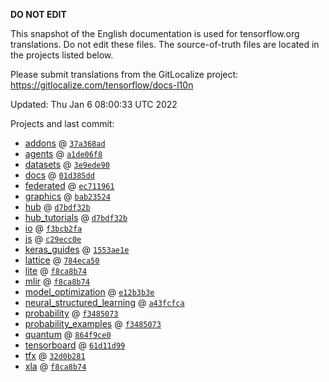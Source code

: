 __DO NOT EDIT__

This snapshot of the English documentation is used for tensorflow.org
translations. Do not edit these files. The source-of-truth files are located in
the projects listed below.

Please submit translations from the GitLocalize project: https://gitlocalize.com/tensorflow/docs-l10n

Updated: Thu Jan  6 08:00:33 UTC 2022

Projects and last commit:

- [addons](https://github.com/tensorflow/addons/tree/master/docs) @ <a href='https://github.com/tensorflow/addons/commit/37a368adfea1d0ec4cb85998946f458e9d565818'><code>37a368ad</code></a>
- [agents](https://github.com/tensorflow/agents/tree/master/docs) @ <a href='https://github.com/tensorflow/agents/commit/a1de06f8115d99726637415644ba5628ba39288a'><code>a1de06f8</code></a>
- [datasets](https://github.com/tensorflow/datasets/tree/master/docs) @ <a href='https://github.com/tensorflow/datasets/commit/3e9ede9042c70c6234b8b11829197c122da80e30'><code>3e9ede90</code></a>
- [docs](https://github.com/tensorflow/docs/tree/master/site/en) @ <a href='https://github.com/tensorflow/docs/commit/01d385dda9778a426f4d1cc84c60917a21856816'><code>01d385dd</code></a>
- [federated](https://github.com/tensorflow/federated/tree/main/docs) @ <a href='https://github.com/tensorflow/federated/commit/ec711961e8384af579f16044285c6472456fa358'><code>ec711961</code></a>
- [graphics](https://github.com/tensorflow/graphics/tree/master/tensorflow_graphics/g3doc) @ <a href='https://github.com/tensorflow/graphics/commit/bab23524f7db258ab9598120cf9368450d93f909'><code>bab23524</code></a>
- [hub](https://github.com/tensorflow/hub/tree/master/docs) @ <a href='https://github.com/tensorflow/hub/commit/d7bdf32b709121db57c9ed7ad677858f56f58ffc'><code>d7bdf32b</code></a>
- [hub_tutorials](https://github.com/tensorflow/hub/tree/master/examples/colab) @ <a href='https://github.com/tensorflow/hub/commit/d7bdf32b709121db57c9ed7ad677858f56f58ffc'><code>d7bdf32b</code></a>
- [io](https://github.com/tensorflow/io/tree/master/docs) @ <a href='https://github.com/tensorflow/io/commit/f3bcb2faed4ce0596ef1fa4dc6bb471abd6aea67'><code>f3bcb2fa</code></a>
- [js](https://github.com/tensorflow/tfjs-website/tree/master/docs) @ <a href='https://github.com/tensorflow/tfjs-website/commit/c29ecc0e2f1f80e401e3db2509f7eed87d5a1a81'><code>c29ecc0e</code></a>
- [keras_guides](https://github.com/tensorflow/docs/tree/snapshot-keras/site/en/guide/keras) @ <a href='https://github.com/tensorflow/docs/commit/1553ae1e4a149be71703e2ee60173b3d1e0e8c00'><code>1553ae1e</code></a>
- [lattice](https://github.com/tensorflow/lattice/tree/master/docs) @ <a href='https://github.com/tensorflow/lattice/commit/784eca50cbdfedf39f183cc7d298c9fe376b69c0'><code>784eca50</code></a>
- [lite](https://github.com/tensorflow/tensorflow/tree/master/tensorflow/lite/g3doc) @ <a href='https://github.com/tensorflow/tensorflow/commit/f8ca8b7422fb4536821ee89e9d107b26aad7f542'><code>f8ca8b74</code></a>
- [mlir](https://github.com/tensorflow/tensorflow/tree/master/tensorflow/compiler/mlir/g3doc) @ <a href='https://github.com/tensorflow/tensorflow/commit/f8ca8b7422fb4536821ee89e9d107b26aad7f542'><code>f8ca8b74</code></a>
- [model_optimization](https://github.com/tensorflow/model-optimization/tree/master/tensorflow_model_optimization/g3doc) @ <a href='https://github.com/tensorflow/model-optimization/commit/e12b3b3ed7fc97dc2e7da95004009212a8be7847'><code>e12b3b3e</code></a>
- [neural_structured_learning](https://github.com/tensorflow/neural-structured-learning/tree/master/g3doc) @ <a href='https://github.com/tensorflow/neural-structured-learning/commit/a43fcfca1f97ecc0ee99e688e5c8bf16c8fb6629'><code>a43fcfca</code></a>
- [probability](https://github.com/tensorflow/probability/tree/main/tensorflow_probability/g3doc) @ <a href='https://github.com/tensorflow/probability/commit/f348507380b9985fda5a3c417db2596dedb011f9'><code>f3485073</code></a>
- [probability_examples](https://github.com/tensorflow/probability/tree/main/tensorflow_probability/examples/jupyter_notebooks) @ <a href='https://github.com/tensorflow/probability/commit/f348507380b9985fda5a3c417db2596dedb011f9'><code>f3485073</code></a>
- [quantum](https://github.com/tensorflow/quantum/tree/master/docs) @ <a href='https://github.com/tensorflow/quantum/commit/864f9ce0774d7e58fb3b4c7d0b12d810042a2dbd'><code>864f9ce0</code></a>
- [tensorboard](https://github.com/tensorflow/tensorboard/tree/master/docs) @ <a href='https://github.com/tensorflow/tensorboard/commit/61d11d99ef034c30ba20b6a7840c8eededb9031c'><code>61d11d99</code></a>
- [tfx](https://github.com/tensorflow/tfx/tree/master/docs) @ <a href='https://github.com/tensorflow/tfx/commit/32d0b28150f301c32a0cf69e7c1a3edd71595400'><code>32d0b281</code></a>
- [xla](https://github.com/tensorflow/tensorflow/tree/master/tensorflow/compiler/xla/g3doc) @ <a href='https://github.com/tensorflow/tensorflow/commit/f8ca8b7422fb4536821ee89e9d107b26aad7f542'><code>f8ca8b74</code></a>

